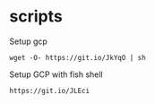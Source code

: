 # scripts

Setup gcp
```
wget -O- https://git.io/JkYqO | sh
```

Setup GCP with fish shell
```
https://git.io/JLEci
```
